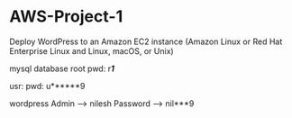 # AWS-Project-1
 Deploy WordPress to an Amazon EC2 instance (Amazon Linux or Red Hat Enterprise Linux and Linux, macOS, or Unix)

mysql database
root
pwd: r***1***

usr:
pwd: u******9



wordpress
Admin --> nilesh
Password --> nil***9



